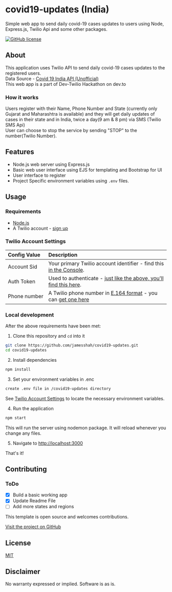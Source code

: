 # covid19-updates (India)

Simple web app to send daily covid-19 cases updates to users using Node, Express.js, Twilio Api and some other packages.

[![GitHub license](https://img.shields.io/github/license/Naereen/StrapDown.js.svg)](https://github.com/Naereen/StrapDown.js/blob/master/LICENSE)

## About

This application uses Twilio API to send daily covid-19 cases updates to the registered users.<br>
Data Source - [Covid 19 India API (Unofficial)](https://api.covid19india.org)
<br>
This web app is a part of Dev-Twilio Hackathon on dev.to

### How it works

Users register with their Name, Phone Number and State (currently only Gujarat and Maharashtra is available) and they will get daily updates of cases in their state and in India, twice a day(9 am & 8 pm) via SMS (Twilio SMS Api) <br> User can choose to stop the service by sending "STOP" to the number(Twilio Number).

## Features

- Node.js web server using Express.js
- Basic web user interface using EJS for templating and Bootstrap for UI
- User interface to register
- Project Specific environment variables using `.env` files.

## Usage

### Requirements

- [Node.js](https://nodejs.org/)
- A Twilio account - [sign up](https://www.twilio.com/try-twilio)

### Twilio Account Settings

| Config&nbsp;Value | Description                                                                                                                                                  |
| :---------------- | :----------------------------------------------------------------------------------------------------------------------------------------------------------- |
| Account&nbsp;Sid  | Your primary Twilio account identifier - find this [in the Console](https://www.twilio.com/console).                                                         |
| Auth&nbsp;Token   | Used to authenticate - [just like the above, you'll find this here](https://www.twilio.com/console).                                                         |
| Phone&nbsp;number | A Twilio phone number in [E.164 format](https://en.wikipedia.org/wiki/E.164) - you can [get one here](https://www.twilio.com/console/phone-numbers/incoming) |

### Local development

After the above requirements have been met:

1. Clone this repository and `cd` into it

```bash
git clone https://github.com/jamesshah/covid19-updates.git
cd covid19-updates
```

2. Install dependencies

```bash
npm install
```

3. Set your environment variables in .enc

```bash
create .env file in /covid19-updates directory
```

See [Twilio Account Settings](#twilio-account-settings) to locate the necessary environment variables.

4. Run the application

```bash
npm start
```

This will run the server using nodemon package. It will reload whenever you change any files.

5. Navigate to [http://localhost:3000](http://localhost:3000)

That's it!

## Contributing

### ToDo

- [x] Build a basic working app
- [x] Update Readme File
- [ ] Add more states and regions

This template is open source and welcomes contributions.

[Visit the project on GitHub](https://github.com/twilio-labs/sample-template-nodejs)

## License

[MIT](http://www.opensource.org/licenses/mit-license.html)

## Disclaimer

No warranty expressed or implied. Software is as is.
